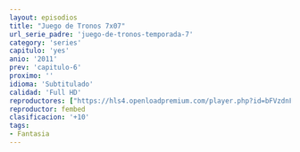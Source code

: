 ```yaml
---
layout: episodios
title: "Juego de Tronos 7x07"
url_serie_padre: 'juego-de-tronos-temporada-7'
category: 'series'
capitulo: 'yes'
anio: '2011'
prev: 'capitulo-6'
proximo: ''
idioma: 'Subtitulado'
calidad: 'Full HD'
reproductores: ["https://hls4.openloadpremium.com/player.php?id=bFVzdnFtbTRVZFI2TjFYc0dKMkJ6c0psTGR4VWRUQnVyUm5HY25aZ2VFSytkTmxCOUdRUzl2RDBoM0tHQkxiYUtWNlY1aFVaL29kbndMenpaeGlxd2c9PQ&sub=https://sub.cuevana2.io/vtt-sub/sub7/Game.Of.Thrones.S07E07.vtt"]
reproductor: fembed
clasificacion: '+10'
tags:
- Fantasia
---
```












